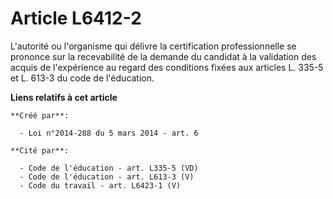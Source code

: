# Article L6412-2

L'autorité ou l'organisme qui délivre la certification professionnelle se prononce sur la recevabilité de la demande du
candidat à la validation des acquis de l'expérience au regard des conditions fixées aux articles L. 335-5 et L. 613-3 du code
de l'éducation.

**Liens relatifs à cet article**

	**Créé par**:

	  - Loi n°2014-288 du 5 mars 2014 - art. 6

	**Cité par**:

	  - Code de l'éducation - art. L335-5 (VD)
	  - Code de l'éducation - art. L613-3 (V)
	  - Code du travail - art. L6423-1 (V)
